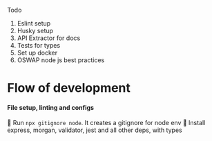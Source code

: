 Todo

1. Eslint setup
2. Husky setup
3. API Extractor for docs
4. Tests for types
5. Set up docker
6. OSWAP node js best practices

# Flow of development

#### File setup, linting and configs

:rocket: Run `npx gitignore node`. It creates a gitignore for node env
:rocket: Install express, morgan, validator, jest and all other deps, with types
